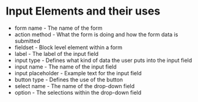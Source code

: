# Input Elements and their uses

* form name - The name of the form
* action method - What the form is doing and how the form data is submitted
* fieldset - Block level element within a form
* label - The label of the input field
* input type - Defines what kind of data the user puts into the input field
* input name - The name of the input field
* input placeholder - Example text for the input field
* button type - Defines the use of the button
* select name - The name of the drop-down field
* option - The selections within the drop-down field